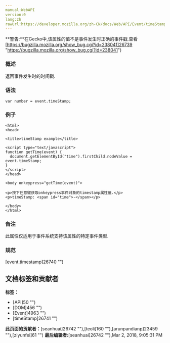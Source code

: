 ```yaml
---
manual:WebAPI
version:0
lang:zh
rawUrl:https://developer.mozilla.org/zh-CN/docs/Web/API/Event/timeStamp
---
```





**警告:**在Gecko中,该属性的值不是事件发生时正确的事件戳.查看[https://bugzilla.mozilla.org/show_bug.cgi?id=238041]26739 "https://bugzilla.mozilla.org/show_bug.cgi?id=238041")

### 概述<a name="Summary"></a>


返回事件发生时的时间戳.


### 语法<a name="Syntax"></a>

```
var number = event.timeStamp;
```

### 例子<a name="Syntax"></a>

```
<html>
<head>

<title>timeStamp example</title>

<script type="text/javascript">
function getTime(event) {
  document.getElementById("time").firstChild.nodeValue = event.timeStamp;
}
</script>
</head>

<body onkeypress="getTime(event)">

<p>按下任意键获取onkeypress事件对象的timestamp属性值.</p>
<p>timeStamp: <span id="time">-</span></p>

</body>
</html>
```

### 备注<a name="Notes"></a>


此属性仅适用于事件系统支持该属性的特定事件类型.


### 规范<a name="Specification"></a>


[event.timestamp]26740 "")




## 文档标签和贡献者
**标签：**
* [API]50 "")
* [DOM]456 "")
* [Event]4963 "")
* [timeStamp]26741 "")

**此页面的贡献者：**[seanhuai]26742 ""),[teoli]160 ""),[arunpandianp]23459 ""),[ziyunfei]61 "")
**最后编辑者:**[seanhuai]26742 ""),<time>Mar 2, 2018, 9:05:31 PM</time>


